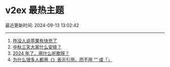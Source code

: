 # v2ex 最热主题

最近更新时间: 2024-09-13 13:02:42

--- 
1. [咋没人说苹果有快充了](https://www.v2ex.com/t/1072477) 
2. [中秋三天大家什么安排？](https://www.v2ex.com/t/1072484) 
3. [2024 年了，用什么听歌呀？](https://www.v2ex.com/t/1072490) 
4. [为什么很多人都用《》表示引用，而不用 “” 或「」](https://www.v2ex.com/t/1072491) 
